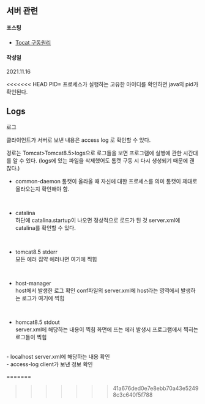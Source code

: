 ## 서버 관련

#### 포스팅
- [Tocat 구동원리](https://seongeun-it.tistory.com/239?category=519230)

#### 작성일
2021.11.16

<<<<<<< HEAD
PID= 프로세스가 실행하는 고유한 아이디를 확인하면 java의 pid가 확인된다. 

## Logs
로그
 

클라이언트가 서버로 보낸 내용은 access log 로 확인할 수 있다.

경로는 Tomcat>Tomcat8.5>logs으로 로그들을 보면 프로그램에 실행에 관한 시간대를 알 수 있다. (logs에 있는 파일을 삭제했어도 톰캣 구동 시 다시 생성되기 때문에 괜찮다.)

 

- common-daemon
    톰캣이 올라올 때 자신에 대한 프로세스를 의미	톰캣이 제대로 올라오는지 확인해야 함.
<br>

- catalina 	
    하단에 catalina.startup이 나오면 정상적으로 로드가 된 것	
    server.xml에 catalina를 확인할 수 있다.
<br>

- tomcat8.5 stderr 	
    모든 에러 집약 에러나면 여기에 찍힘	 
<br>

- host-manager	
    host에서 발생한 로그 확인	conf파일의 server.xml에 host라는 영역에서 발생하는 로그가 여기에 찍힘
<br>

- homcat8.5 stdout 	
    server.xml에 해당하는 내용이 찍힘	화면에 뜨는 에러 발생시 프로그램에서 찍히는 로그들이 찍힘
<br>
- localhost	
    server.xml에 해당하는 내용 확인	 
<br>
- access-log	
    client가 보낸 정보 확인	 
 
=======
>>>>>>> 41a676ded0e7e8ebb70a43e52498c3c640f5f788
